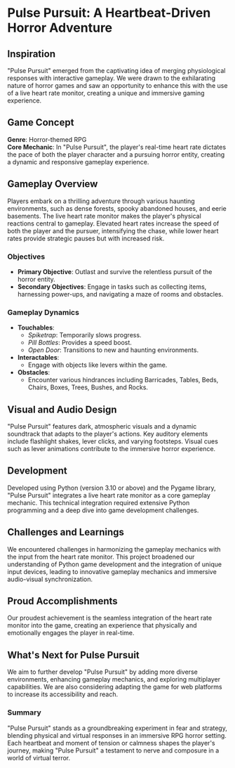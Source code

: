 # Pulse Pursuit: A Heartbeat-Driven Horror Adventure

## Inspiration
"Pulse Pursuit" emerged from the captivating idea of merging physiological responses with interactive gameplay. We were drawn to the exhilarating nature of horror games and saw an opportunity to enhance this with the use of a live heart rate monitor, creating a unique and immersive gaming experience.

## Game Concept
**Genre**: Horror-themed RPG  
**Core Mechanic**: In "Pulse Pursuit", the player's real-time heart rate dictates the pace of both the player character and a pursuing horror entity, creating a dynamic and responsive gameplay experience.

## Gameplay Overview
Players embark on a thrilling adventure through various haunting environments, such as dense forests, spooky abandoned houses, and eerie basements. The live heart rate monitor makes the player's physical reactions central to gameplay. Elevated heart rates increase the speed of both the player and the pursuer, intensifying the chase, while lower heart rates provide strategic pauses but with increased risk.

### Objectives
- **Primary Objective**: Outlast and survive the relentless pursuit of the horror entity.
- **Secondary Objectives**: Engage in tasks such as collecting items, harnessing power-ups, and navigating a maze of rooms and obstacles.

### Gameplay Dynamics
- **Touchables**:
  - *Spiketrap*: Temporarily slows progress.
  - *Pill Bottles*: Provides a speed boost.
  - *Open Door*: Transitions to new and haunting environments.
- **Interactables**:
  - Engage with objects like levers within the game.
- **Obstacles**:
  - Encounter various hindrances including Barricades, Tables, Beds, Chairs, Boxes, Trees, Bushes, and Rocks.

## Visual and Audio Design
"Pulse Pursuit" features dark, atmospheric visuals and a dynamic soundtrack that adapts to the player's actions. Key auditory elements include flashlight shakes, lever clicks, and varying footsteps. Visual cues such as lever animations contribute to the immersive horror experience.

## Development
Developed using Python (version 3.10 or above) and the Pygame library, "Pulse Pursuit" integrates a live heart rate monitor as a core gameplay mechanic. This technical integration required extensive Python programming and a deep dive into game development challenges.

## Challenges and Learnings
We encountered challenges in harmonizing the gameplay mechanics with the input from the heart rate monitor. This project broadened our understanding of Python game development and the integration of unique input devices, leading to innovative gameplay mechanics and immersive audio-visual synchronization.

## Proud Accomplishments
Our proudest achievement is the seamless integration of the heart rate monitor into the game, creating an experience that physically and emotionally engages the player in real-time.

## What's Next for Pulse Pursuit
We aim to further develop "Pulse Pursuit" by adding more diverse environments, enhancing gameplay mechanics, and exploring multiplayer capabilities. We are also considering adapting the game for web platforms to increase its accessibility and reach.

### Summary
"Pulse Pursuit" stands as a groundbreaking experiment in fear and strategy, blending physical and virtual responses in an immersive RPG horror setting. Each heartbeat and moment of tension or calmness shapes the player's journey, making "Pulse Pursuit" a testament to nerve and composure in a world of virtual terror.
